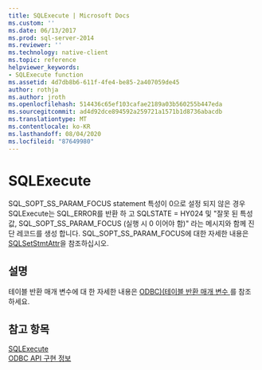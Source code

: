 ```yaml
---
title: SQLExecute | Microsoft Docs
ms.custom: ''
ms.date: 06/13/2017
ms.prod: sql-server-2014
ms.reviewer: ''
ms.technology: native-client
ms.topic: reference
helpviewer_keywords:
- SQLExecute function
ms.assetid: 4d7db8b6-611f-4fe4-be85-2a407059de45
author: rothja
ms.author: jroth
ms.openlocfilehash: 514436c65ef103cafae2189a03b560255b447eda
ms.sourcegitcommit: ad4d92dce894592a259721a1571b1d8736abacdb
ms.translationtype: MT
ms.contentlocale: ko-KR
ms.lasthandoff: 08/04/2020
ms.locfileid: "87649980"
---
```

# <a name="sqlexecute"></a>SQLExecute
  SQL_SOPT_SS_PARAM_FOCUS statement 특성이 0으로 설정 되지 않은 경우 SQLExecute는 SQL_ERROR를 반환 하 고 SQLSTATE = HY024 및 "잘못 된 특성 값, SQL_SOPT_SS_PARAM_FOCUS (실행 시 0 이어야 함)" 라는 메시지와 함께 진단 레코드를 생성 합니다. SQL_SOPT_SS_PARAM_FOCUS에 대한 자세한 내용은 [SQLSetStmtAttr](sqlsetstmtattr.md)을 참조하십시오.  
  
## <a name="remarks"></a>설명  
 테이블 반환 매개 변수에 대 한 자세한 내용은 [ODBC&#41;&#40;테이블 반환 매개 변수 ](../native-client-odbc-table-valued-parameters/table-valued-parameters-odbc.md)를 참조 하세요.  
  
## <a name="see-also"></a>참고 항목  
 [SQLExecute](https://go.microsoft.com/fwlink/?LinkId=80708)   
 [ODBC API 구현 정보](odbc-api-implementation-details.md)  
  
  
